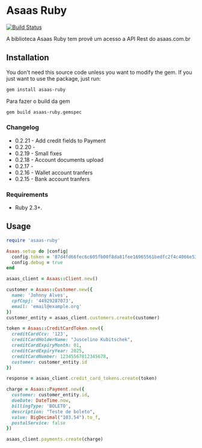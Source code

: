# Asaas Ruby

[![Build Status](https://travis-ci.org/thiagodiniz/asaas-ruby.svg?branch=master)](https://travis-ci.org/thiagodiniz/asaas-ruby)

A biblioteca Asaas Ruby tem provê um acesso a API Rest do asaas.com.br

## Installation

You don't need this source code unless you want to modify the gem. If you just
want to use the package, just run:

```sh
gem install asaas-ruby
```

Para fazer o build da gem

```sh
gem build asaas-ruby.gemspec
```

### Changelog

 - 0.2.21 - Add credit fields to Payment
 - 0.2.20 - 
 - 0.2.19 - Small fixes
 - 0.2.18 - Account documents upload
 - 0.2.17 -
 - 0.2.16 - Wallet account tranfers
 - 0.2.15 - Bank account tranfers

### Requirements

- Ruby 2.3+.

## Usage

```ruby
require 'asaas-ruby'

Asaas.setup do |config|
  config.token = '87d4fd66fec6c605fb00f8da81fee16965561bedfc2f4c4066e533cbaf3cece9'
  config.debug = true
end

asaas_client = Asaas::Client.new()

customer = Asaas::Customer.new({
  name: 'Johnny Alves', 
  cpfCnpj: '44929287073',
  email: 'email@example.org'
})
customer_entity = asaas_client.customers.create(customer)

token = Asaas::CreditCardToken.new({
  creditCardCcv: '123',
  creditCardHolderName: "Juscelino Kubitschek",
  creditCardExpiryMonth: 01, 
  creditCardExpiryYear: 2025, 
  creditCardNumber: 12345567812345678, 
  customer: customer_entity.id
})

response = asaas_client.credit_card_tokens.create(token)

charge = Asaas::Payment.new({
  customer: customer_entity.id,
  dueDate: DateTime.now,
  billingType: 'BOLETO',
  description: "Teste de boleto",
  value: BigDecimal("103.54").to_f,
  postalService: false
})

asaas_client.payments.create(charge)
```